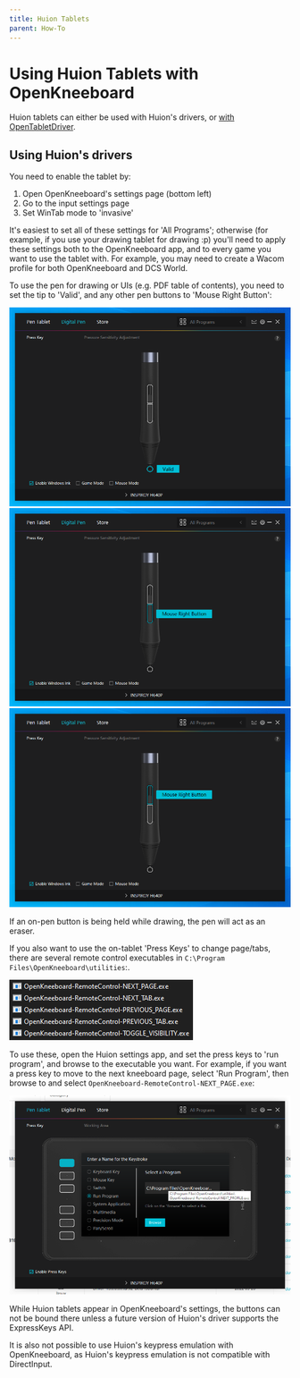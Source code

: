 ```yaml
---
title: Huion Tablets
parent: How-To
---
```


# Using Huion Tablets with OpenKneeboard

Huion tablets can either be used with Huion's drivers, or [with OpenTabletDriver](https://go.openkneeboard.com/otd-ipc).

## Using Huion's drivers

You need to enable the tablet by:

1. Open OpenKneeboard's settings page (bottom left)
2. Go to the input settings page
3. Set WinTab mode to 'invasive'

It's easiest to set all of these settings for 'All Programs'; otherwise (for example, if you use your drawing tablet for drawing :p) you'll need to apply these settings both to the OpenKneeboard app, and to every game you want to use the tablet with. For example, you may need to create a Wacom profile for both OpenKneeboard and DCS World.

To use the pen for drawing or UIs (e.g. PDF table of contents), you need to set the tip to 'Valid', and any other pen buttons to 'Mouse Right Button':

![tip 'valid'](../screenshots/huion-tip.png)
![first button as 'Mouse Right Button'](../screenshots/huion-button-1.png)
![second button as 'Mouse Right Button'](../screenshots/huion-button-2.png)

If an on-pen button is being held while drawing, the pen will act as an eraser.

If you also want to use the on-tablet 'Press Keys' to change page/tabs, there are several remote control executables in `C:\Program Files\OpenKneeboard\utilities`:.

![OpenKneeboard-Remote-PREVIOUS_PAGE.exe, -NEXT_PAGE.exe, -NEXT_TAB.exe, etc](../screenshots/remote-controls.png)

To use these, open the Huion settings app, and set the press keys to 'run program', and browse to the executable you want. For example, if you want a press key to move to the next kneeboard page, select 'Run Program', then browse to and select `OpenKneeboard-RemoteControl-NEXT_PAGE.exe`:

![screenshot of run program -> NEXT_PAGE.exe](../screenshots/huion-presskeys.png)

While Huion tablets appear in OpenKneeboard's settings, the buttons can not be bound there unless a future version of Huion's driver supports the ExpressKeys API.

It is also not possible to use Huion's keypress emulation with OpenKneeboard, as Huion's keypress emulation is not compatible with DirectInput.
